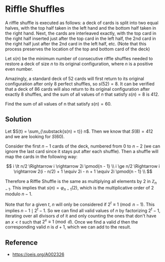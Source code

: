 # Riffle Shuffles

A riffle shuffle is executed as follows: a deck of cards is split into two equal halves, with the top half taken in the left hand and the bottom half taken in the right hand. Next, the cards are interleaved exactly, with the top card in the right half inserted just after the top card in the left half, the 2nd card in the right half just after the 2nd card in the left half, etc. (Note that this process preserves the location of the top and bottom card of the deck)

Let $s(n)$ be the minimum number of consecutive riffle shuffles needed to restore a deck of size $n$ to its original configuration, where $n$ is a positive even number.

Amazingly, a standard deck of $52$ cards will first return to its original configuration after only $8$ perfect shuffles, so $s(52) = 8$. It can be verified that a deck of $86$ cards will also return to its original configuration after exactly $8$ shuffles, and the sum of all values of $n$ that satisfy $s(n) = 8$ is $412$.

Find the sum of all values of n that satisfy $s(n) = 60$.

## Solution

Let $S(t) = \sum_{\substack{s(n) = t}} n$. Then we know that $S(8) = 412$ and we are looking for $S(60)$.

Consider the first $n - 1$ cards of the deck, numbered from $0$ to $n - 2$ (we can ignore the last card since it stays put after each shuffle). Then a shuffle will map the cards in the following way:

$$
i \lt n/2 \Rightarrow i \rightarrow 2i \pmod{n - 1} \\
i \ge n/2 \Rightarrow i \rightarrow 2(i - n/2) + 1 \equiv 2i - n + 1 \equiv 2i \pmod{n - 1} \\
$$

Therefore a Riffle Shuffle is the same as multiplying all elements by $2$ in $\mathbb{Z}_{n-1}$. This implies that $s(n) = \varphi_{n-1}(2)$, which is the multiplicative order of $2$ modulo $n - 1$.

Note that for a given $t$, $n$ will only be considered if $2^t \equiv 1 \pmod{n - 1}$. This implies $n - 1 \mid 2^t - 1$. So we can find all valid values of $n$ by factorizing $2^t - 1$, iterating over all divisors $d$ of it and only counting the ones that don't have an $x \lt t$ such that $2^x \equiv 1 \pmod d$. Once we find a valid $d$ then the corresponding valid $n$ is $d + 1$, which we can add to the result.

## Reference
- https://oeis.org/A002326
